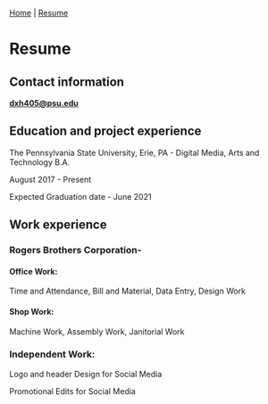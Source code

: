 [Home](index.md) | [Resume](resume.md)


# Resume

## Contact information

**dxh405@psu.edu**

## Education and project experience

The Pennsylvania State University, Erie, PA - Digital Media, Arts and Technology B.A.

August 2017 - Present

Expected Graduation date - June 2021

## Work experience

### Rogers Brothers Corporation-

#### Office Work:

Time and Attendance, Bill and Material, Data Entry, Design Work

#### Shop Work:

Machine Work, Assembly Work, Janitorial Work

### Independent Work:

Logo and header Design for Social Media

Promotional Edits for Social Media

